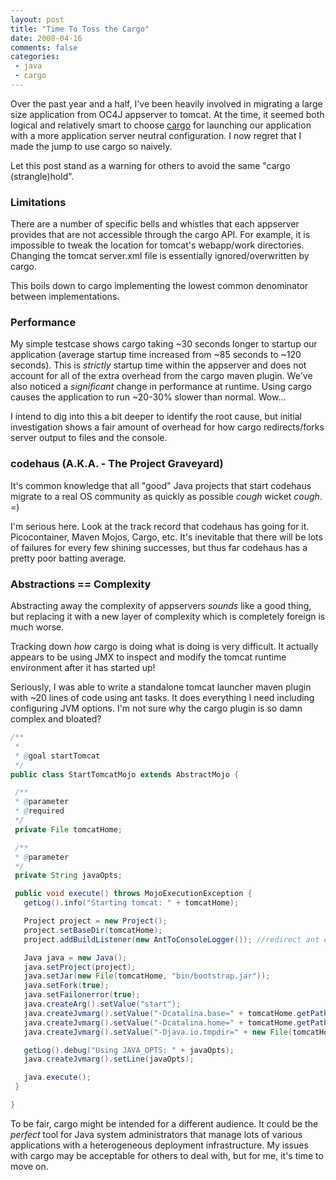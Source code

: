 ```yaml
---
layout: post
title: "Time To Toss the Cargo"
date: 2008-04-16
comments: false
categories:
 - java
 - cargo
---
```


Over the past year and a half, I've been heavily involved in migrating a large size application from OC4J appserver to tomcat. At the time, it seemed both logical and relatively smart to choose [cargo](http://cargo.codehaus.org) for launching our application with a more application server neutral configuration. I now regret that I made the jump to use cargo so naively.



Let this post stand as a warning for others to avoid the same "cargo (strangle)hold".



### Limitations


There are a number of specific bells and whistles that each appserver provides that are not accessible through the cargo API. For example, it is impossible to tweak the location for tomcat's webapp/work directories. Changing the tomcat server.xml file is essentially ignored/overwritten by cargo.



This boils down to cargo implementing the lowest common denominator between implementations.



### Performance


My simple testcase shows cargo taking ~30 seconds longer to startup our application (average startup time increased from ~85 seconds to ~120 seconds). This is *strictly* startup time within the appserver and does not account for all of the extra overhead from the cargo maven plugin. We've also noticed a *significant* change in performance at runtime. Using cargo causes the application to run ~20-30% slower than normal. Wow...



I intend to dig into this a bit deeper to identify the root cause, but initial investigation shows a fair amount of overhead for how cargo redirects/forks server output to files and the console.



### codehaus (A.K.A. - The Project Graveyard)


It's common knowledge that all "good" Java projects that start codehaus migrate to a real OS community as quickly as possible *cough* wicket *cough*. =)



I'm serious here. Look at the track record that codehaus has going for it. Picocontainer, Maven Mojos, Cargo, etc. It's inevitable that there will be lots of failures for every few shining successes, but thus far codehaus has a pretty poor batting average.



### Abstractions == Complexity


Abstracting away the complexity of appservers *sounds* like a good thing, but replacing it with a new layer of complexity which is completely foreign is much worse.



Tracking down *how* cargo is doing what is doing is very difficult. It actually appears to be using JMX to inspect and modify the tomcat runtime environment after it has started up!



Seriously, I was able to write a standalone tomcat launcher maven plugin with ~20 lines of code using ant tasks. It does everything I need including configuring JVM options. I'm not sure why the cargo plugin is so damn complex and bloated?



```java
/**
 *
 * @goal startTomcat
 */
public class StartTomcatMojo extends AbstractMojo {

 /**
 * @parameter
 * @required
 */
 private File tomcatHome;

 /**
 * @parameter
 */
 private String javaOpts;

 public void execute() throws MojoExecutionException {
   getLog().info("Starting tomcat: " + tomcatHome);

   Project project = new Project();
   project.setBaseDir(tomcatHome);
   project.addBuildListener(new AntToConsoleLogger()); //redirect ant output to System.out

   Java java = new Java();
   java.setProject(project);
   java.setJar(new File(tomcatHome, "bin/bootstrap.jar"));
   java.setFork(true);
   java.setFailonerror(true);
   java.createArg().setValue("start");
   java.createJvmarg().setValue("-Dcatalina.base=" + tomcatHome.getPath());
   java.createJvmarg().setValue("-Dcatalina.home=" + tomcatHome.getPath());
   java.createJvmarg().setValue("-Djava.io.tmpdir=" + new File(tomcatHome, "temp").getPath());

   getLog().debug("Using JAVA_OPTS: " + javaOpts);
   java.createJvmarg().setLine(javaOpts);

   java.execute();
 }

}
```



To be fair, cargo might be intended for a different audience. It could be the *perfect* tool for Java system administrators that manage lots of various applications with a heterogeneous deployment infrastructure. My issues with cargo may be acceptable for others to deal with, but for me, it's time to move on.
